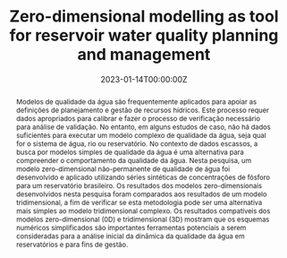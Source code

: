 ﻿---
abstract: 'Modelos de qualidade da água são frequentemente aplicados para apoiar as definições de planejamento e gestão de recursos hídricos. Este processo requer dados apropriados para calibrar e fazer o processo de verificação necessário para análise de validação. No entanto, em alguns estudos de caso, não há dados suficientes para executar um modelo complexo de qualidade da água, seja qual for o sistema de água, rio ou reservatório. No contexto de dados escassos, a busca por modelos simples de qualidade da água é uma alternativa para compreender o comportamento da qualidade da água. Nesta pesquisa, um modelo zero-dimensional não-permanente de qualidade de água foi desenvolvido e aplicado utilizando séries sintéticas de concentrações de fósforo para um reservatório brasileiro. Os resultados dos modelos zero-dimensionais desenvolvidos nesta pesquisa foram comparados aos resultados de um modelo tridimensional, a fim de verificar se esta metodologia pode ser uma alternativa mais simples ao modelo tridimensional complexo. Os resultados compatíveis dos modelos zero-dimensional (0D) e tridimensional (3D) mostram que os esquemas numéricos simplificados são importantes ferramentas potenciais a serem consideradas para a análise inicial da dinâmica da qualidade da água em reservatórios e para fins de gestão.' 
authors:
- Ana Carolina Canossa Becker
- João Marcos Carvalho
- Camila Bergmann Goulart
- Arthur Humberto Rocha Ferreira
- Bruna Arcie Polli
- Danieli Mara Ferreira
- Julio Werner Yoshioka Bernardo
- Tobias Bernward Bleninger
- Cristovão Vicente Scapulatempo Fernandes
date: "2023-01-14T00:00:00Z"
doi: https://doi.org/10.1590/2318-0331.282320220115
featured: true
projects:
- example
publication: Revista Brasileira de Recursos Hídricos
publication_short: 
publication_types:
- "2"
publishDate: "2023-01-14T00:00:00Z"
summary: 
tags: [Modelagem Hidrodinâmica, Qualidade da água, Análise de dados, Programação em linguagem R, UFPR]
title: Zero-dimensional modelling as tool for reservoir water quality planning and management
url_code: ""
url_dataset: ""
url_pdf: "publication/zd_2023/zd.pdf"
url_poster: ""
url_project: ""
url_slides: ""
url_source: ""
url_video: ""
---

